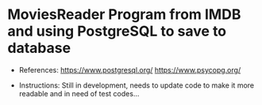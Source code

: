 # MoviesReader Program from IMDB and using PostgreSQL to save to database

+ References:
https://www.postgresql.org/
https://www.psycopg.org/

+ Instructions:
Still in development, needs to update code to make it more readable and in need of test codes...
